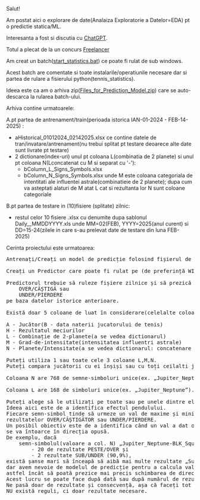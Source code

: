 Salut!

Am postat aici o explorare de date(Analaiza Exploratorie a Datelor=EDA) pt o predictie statica/ML.

Interesanta a fost si discutia cu [ChatGPT](https://chatgpt.com/share/6819fdc8-07e8-800b-8aa6-b51458f13e49).

Totul a plecat de la un concurs [Freelancer](https://www.freelancer.com/contest/time-series-forecasting-model-development-2553381)

Am creat un batch([start_statistics.bat](https://github.com/stefanache/MFP-ANAF-RO/blob/main/python/EDA/start_statistics.bat)) ce poate fi rulat de sub windows.

Acest batch are comentate si toate instalarile/operatiunile necesare dar si partea de rulare a fisierului python(tennis_statistics).

Ideea este ca am o arhiva zip([Files_for_Prediction_Model.zip](https://github.com/stefanache/MFP-ANAF-RO/blob/main/python/EDA/Files_for_Prediction_Model.zip)) care se auto-descarca la rularea batch-ului.

Arhiva contine urmatoarele:

A.pt partea de antrenament/train(perioada istorica IAN-01-2024 - FEB-14-2025) :
- aHistorical_01012024_02142025.xlsx ce contine datele de tran/invatare/antrenament(nu trebui splitat pt testare deoarece alte date sunt livrate pt testare)
- 2 dictionare(index-uri) unul pt coloana L(combinatia de 2 planete) si unul pt coloana N(Lconcatenat cu M si separat cu '-'):
    - bColumn_L_Signs_Symbols.xlsx
    - bColumn_N_Signs_Symbols.xlsx
  unde M este coloana categoriala de intentitati ale influentei astrale(combinatieie de 2 planete);
  dupa cum va asteptati alaturi de M  atat L cat si rezultanta lor N sunt coloane categoriale

B.pt partea de testare in (10)fisiere (splitate) zilnic:

 - restul celor 10 fisiere .xlsx cu denumite dupa sablonul Daily__MMDDYYYY.xls unde MM=02(FEB), YYYY=2025(anul curent) si DD=15-24(zilele in care s-au prelevat date de testare din luna FEB-2025)

Cerinta proiectului este urmatoarea:
<pre>
Antrenați/Creați un model de predicție folosind fișierul de date istorice atașat.

Creați un Predictor care poate fi rulat pe (de preferință WINDOWS prin PYTHON).

Predictorul trebuie să ruleze fișiere zilnice și să prezică ce jucător de tenis va avea un rezultat 
    OVER/CÂȘTIGĂ sau 
    UNDER/PIERDERE 
pe baza datelor istorice anterioare.

Există doar 5 coloane de luat în considerare(celelalte coloane au valori-constante: 1 sau 'MP%').

A - Jucător(B - data naterii jucatorului de tenis)
H - Rezultatul meciurilor
L - Combinație de 2-planete(a se vedea dictionarul)
M - Grad-de-intensitate(intensitatea influentri astrale)
N - Planete/Intensitate(a se vedea dictionarul: concatenare L + '-' M = N)

Puteți utiliza 1 sau toate cele 3 coloane L,M,N. 
Puteți compara jucătorii cu ei înșiși sau cu toți ceilalti jucători.

Coloana N are 768 de semne-simboluri unice(ex. „Jupiter_Neptune-BLK_Square”).

Coloana L are 168 de simboluri unice(ex. „Jupiter_Neptune”).

Puteți alege să le utilizați pe toate sau pe unele dintre ele. 
Ideea aici este de a identifica efectul pendulului. 
Fiecare semn-simbol tinde să urmeze un val de maxime și minime ale 
rezultatelor OVER/CÂȘTIGĂTOR sau UNDER/PIERDERE. 
Un posibil obiectiv este de a identifica când un val a dat o lovitură și 
se va întoarce în direcția opusă. 
De exemplu, dacă 
    semn-simbolul(valoare a col. N) „Jupiter_Neptune-BLK_Square” are :
        - 20 de rezultate PESTE/OVER și 
        - 2 rezultate SUB/UNDER (90,9%), 
există șanse mari să înceapă să aibă mai multe rezultate „Sub”,
dar avem nevoie de modelul de predicție pentru a calcula valul fiecărui semn-simbol, 
astfel încât să poată prezice mai precis schimbarea de direcție. 
Acest lucru se poate face după dată sau după numărul de rezultate. 
Ne pasă doar de rezultate și consecvență, așa că faceți tot posibilul să le obțineți. 
NU există reguli, ci doar rezultate necesare.
</pre>
